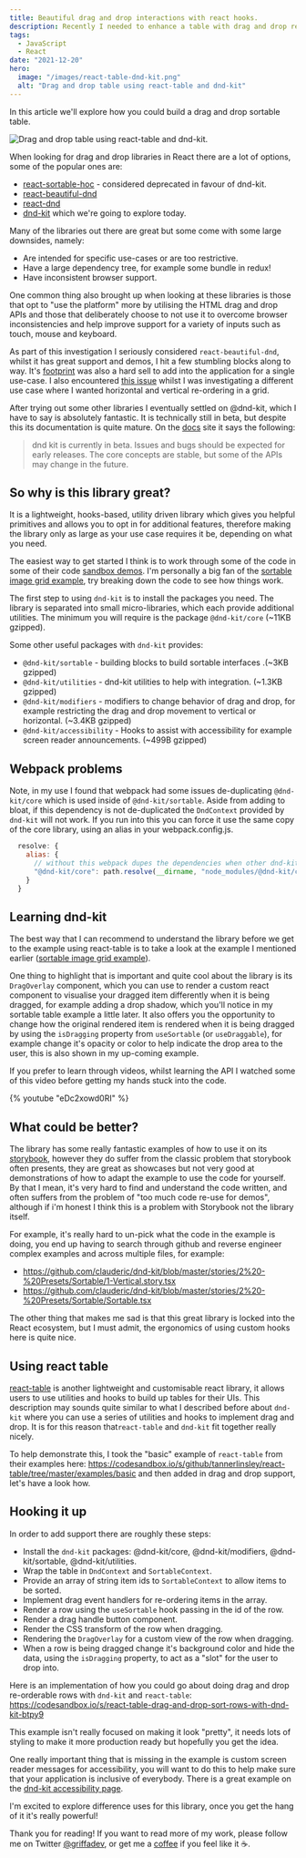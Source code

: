 ```yaml
---
title: Beautiful drag and drop interactions with react hooks.
description: Recently I needed to enhance a table with drag and drop re-ordering in React. There are lots of solutions out there from roll your own to a library with large dependencies. In this article I explore using an exciting new library called dnd-kit as well as how to integrate it with react-table.
tags:
  - JavaScript
  - React
date: "2021-12-20"
hero:
  image: "/images/react-table-dnd-kit.png"
  alt: "Drag and drop table using react-table and dnd-kit"
---
```


In this article we'll explore how you could build a drag and drop sortable table.

![Drag and drop table using react-table and dnd-kit.](/images/react-table-dnd-kit.png)

When looking for drag and drop libraries in React there are a lot of options, some of the popular ones are:

- [react-sortable-hoc](https://github.com/clauderic/react-sortable-hoc) - considered deprecated in favour of dnd-kit.
- [react-beautiful-dnd](https://github.com/atlassian/react-beautiful-dnd)
- [react-dnd](https://react-dnd.github.io/react-dnd/about)
- [dnd-kit](https://dndkit.com/) which we're going to explore today.

Many of the libraries out there are great but some come with some large downsides, namely:

- Are intended for specific use-cases or are too restrictive.
- Have a large dependency tree, for example some bundle in redux!
- Have inconsistent browser support.

One common thing also brought up when looking at these libraries is those that opt to "use the platform" more by utilising the HTML drag and drop APIs and those that deliberately choose to not use it to overcome browser inconsistencies and help improve support for a variety of inputs such as touch, mouse and keyboard.

As part of this investigation I seriously considered `react-beautiful-dnd`, whilst it has great support and demos, I hit a few stumbling blocks along to way. It's [footprint](https://bundlephobia.com/package/react-beautiful-dnd@13.1.0) was also a hard sell to add into the application for a single use-case. I also encountered [this issue](https://github.com/atlassian/react-beautiful-dnd/issues/316) whilst I was investigating a different use case where I wanted horizontal and vertical re-ordering in a grid.

After trying out some other libraries I eventually settled on @dnd-kit, which I have to say is absolutely fantastic. It is technically still in beta, but despite this its documentation is quite mature. On the [docs](https://docs.dndkit.com) site it says the following:

> dnd kit is currently in beta. Issues and bugs should be expected for early releases. The core concepts are stable, but some of the APIs may change in the future.

## So why is this library great?

It is a lightweight, hooks-based, utility driven library which gives you helpful primitives and allows you to opt in for additional features, therefore making the library only as large as your use case requires it be, depending on what you need.

The easiest way to get started I think is to work through some of the code in some of their code [sandbox demos](https://codesandbox.io/examples/package/@dnd-kit/core). I'm personally a big fan of the [sortable image grid example](https://codesandbox.io/s/py6ve), try breaking down the code to see how things work.

The first step to using `dnd-kit` is to install the packages you need. The library is separated into small micro-libraries, which each provide additional utilities.
The minimum you will require is the package `@dnd-kit/core` (~11KB gzipped).

Some other useful packages with `dnd-kit` provides:

- `@dnd-kit/sortable` - building blocks to build sortable interfaces .(~3KB gzipped)
- `@dnd-kit/utilities` - dnd-kit utilities to help with integration. (~1.3KB gzipped)
- `@dnd-kit/modifiers` - modifiers to change behavior of drag and drop, for example restricting the drag and drop movement to vertical or horizontal. (~3.4KB gzipped)
- `@dnd-kit/accessibility` - Hooks to assist with accessibility for example screen reader announcements. (~499B gzipped)

## Webpack problems

Note, in my use I found that webpack had some issues de-duplicating `@dnd-kit/core` which is used inside of `@dnd-kit/sortable`. Aside from adding to bloat, if this dependency is not de-duplicated the `DndContext` provided by `dnd-kit` will not work. If you run into this you can force it use the same copy of the core library, using an alias in your webpack.config.js.

```js
  resolve: {
    alias: {
      // without this webpack dupes the dependencies when other dnd-kit libs use it which breaks context
      "@dnd-kit/core": path.resolve(__dirname, "node_modules/@dnd-kit/core"),
    }
  }
```

## Learning dnd-kit

The best way that I can recommend to understand the library before we get to the example using react-table is to take a look at the example I mentioned earlier ([sortable image grid example](https://codesandbox.io/s/py6ve)).

One thing to highlight that is important and quite cool about the library is its `DragOverlay` component, which you can use to render a custom react component to visualise your dragged item differently when it is being dragged, for example adding a drop shadow, which you'll notice in my sortable table example a little later. It also offers you the opportunity to change how the original rendered item is rendered when it is being dragged by using the `isDragging` property from `useSortable` (or `useDraggable`), for example change it's opacity or color to help indicate the drop area to the user, this is also shown in my up-coming example.

If you prefer to learn through videos, whilst learning the API I watched some of this video before getting my hands stuck into the code.

{% youtube "eDc2xowd0RI" %}

## What could be better?

The library has some really fantastic examples of how to use it on its [storybook](https://5fc05e08a4a65d0021ae0bf2-unebtvimdp.chromatic.com/), however they do suffer from the classic problem that storybook often presents, they are great as showcases but not very good at demonstrations of how to adapt the example to use the code for yourself. By that I mean, it's very hard to find and understand the code written, and often suffers from the problem of "too much code re-use for demos", although if i'm honest I think this is a problem with Storybook not the library itself.

For example, it's really hard to un-pick what the code in the example is doing, you end up having to search through github and reverse engineer complex examples and across multiple files, for example:

- https://github.com/clauderic/dnd-kit/blob/master/stories/2%20-%20Presets/Sortable/1-Vertical.story.tsx
- https://github.com/clauderic/dnd-kit/blob/master/stories/2%20-%20Presets/Sortable/Sortable.tsx

The other thing that makes me sad is that this great library is locked into the React ecosystem, but I must admit, the ergonomics of using custom hooks here is quite nice.

## Using react table

[react-table](https://www.npmjs.com/package/react-table) is another lightweight and customisable react library, it allows users to use utilities and hooks to build up tables for their UIs. This description may sounds quite similar to what I described before about `dnd-kit` where you can use a series of utilities and hooks to implement drag and drop. It is for this reason that`react-table` and `dnd-kit` fit together really nicely.

To help demonstrate this, I took the "basic" example of `react-table` from their examples here: https://codesandbox.io/s/github/tannerlinsley/react-table/tree/master/examples/basic and then added in drag and drop support, let's have a look how.

## Hooking it up

In order to add support there are roughly these steps:

- Install the `dnd-kit` packages: @dnd-kit/core, @dnd-kit/modifiers, @dnd-kit/sortable, @dnd-kit/utilities.
- Wrap the table in `DndContext` and `SortableContext`.
- Provide an array of string item ids to `SortableContext` to allow items to be sorted.
- Implement drag event handlers for re-ordering items in the array.
- Render a row using the `useSortable` hook passing in the id of the row.
- Render a drag handle button component.
- Render the CSS transform of the row when dragging.
- Rendering the `DragOverlay` for a custom view of the row when dragging.
- When a row is being dragged change it's background color and hide the data, using the `isDragging` property, to act as a "slot" for the user to drop into.

Here is an implementation of how you could go about doing drag and drop re-orderable rows with `dnd-kit` and `react-table`: https://codesandbox.io/s/react-table-drag-and-drop-sort-rows-with-dnd-kit-btpy9

This example isn't really focused on making it look "pretty", it needs lots of styling to make it more production ready but hopefully you get the idea.

One really important thing that is missing in the example is custom screen reader messages for accessibility, you will want to do this to help make sure that your application is inclusive of everybody. There is a great example on the [dnd-kit accessibility page](https://docs.dndkit.com/guides/accessibility).

I'm excited to explore difference uses for this library, once you get the hang of it it's really powerful!

Thank you for reading! If you want to read more of my work, please follow me on Twitter [@griffadev](https://twitter.com/griffadev), or get me a [coffee](https://ko-fi.com/griffadev) if you feel like it ☕.
